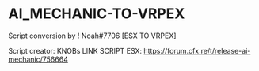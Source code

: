 # AI_MECHANIC-TO-VRPEX
 Script conversion by ! Noah#7706 [ESX TO VRPEX]

Script creator: KNOBs
LINK SCRIPT ESX: https://forum.cfx.re/t/release-ai-mechanic/756664